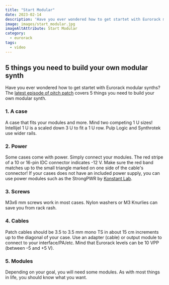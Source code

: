 ```yaml
---
title: "Start Modular"
date: 2023-02-14
description: 'Have you ever wondered how to get startet with Eurorack modular synths? The latest episode of pitch patch covers 5 things you need to build your own modular synth.'
image: images/start_modular.jpg
imageAltAttribute: Start Modular
category: 
  - eurorack
tags:
  - video
---
```


## 5 things you need to build your own modular synth

Have you ever wondered how to get startet with Eurorack modular synths? The [latest episode of pitch patch](https://www.youtube.com/watch?v=aZTzaXC1OrM "latest episode of pitch patch") covers 5 things you need to build your own modular synth.

### 1. A case

A case that fits your modules and more. Mind two competing 1 U sizes! Intellijel 1 U is a scaled down 3 U to fit a 1 U row. Pulp Logic and Synthrotek use wider rails.

### 2. Power

Some cases come with power. Simply connect your modules. The red stripe of a 10 or 16-pin IDC connector indicates -12 V. Make sure the red band matches up to the small triangle marked on one side of the cable's connector! If your cases does not have an included power supply, you can use power modules such as the StrongPWR by [Konstant Lab](https://pitchpat.ch/konstantlab "Konstant Lab").

### 3. Screws

M3x6 mm screws work in most cases. Nylon washers or M3 Knurlies can save you from rack rash.

### 4. Cables

Patch cables should be 3.5 to 3.5 mm mono TS in about 15 cm increments up to the diagonal of your case. Use an adapter (cable) or output module to connect to your interface/PA/etc. Mind that Eurorack levels can be 10 VPP (between –5 and +5 V).

### 5. Modules

Depending on your goal, you will need some modules. As with most things in life, you should know what you want.